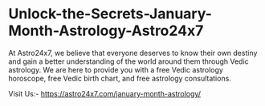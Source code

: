# Unlock-the-Secrets-January-Month-Astrology-Astro24x7
At Astro24x7, we believe that everyone deserves to know their own destiny and gain a better understanding of the world around them through Vedic astrology. We are here to provide you with a free Vedic astrology horoscope, free Vedic birth chart, and free astrology consultations.

Visit Us:- https://astro24x7.com/january-month-astrology/

